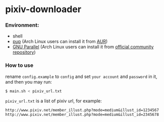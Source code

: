 # pixiv-downloader

### Environment:

 * shell
 * [pup](https://github.com/ericchiang/pup) (Arch Linux users can install it from [AUR](https://aur.archlinux.org/packages/pup/))
 * [GNU Parallel](https://www.gnu.org/software/parallel/) (Arch Linux users can install it from [official community repository](https://www.archlinux.org/packages/community/any/parallel/))

### How to use

rename `config.example` to `config` and set `your account` and `password` in it, and then you may run:
``` bash
$ main.sh < pixiv_url.txt
```

`pixiv_url.txt` is a list of pixiv url, for example:
```
http://www.pixiv.net/member_illust.php?mode=medium&illust_id=1234567
http://www.pixiv.net/member_illust.php?mode=medium&illust_id=2345678
```
